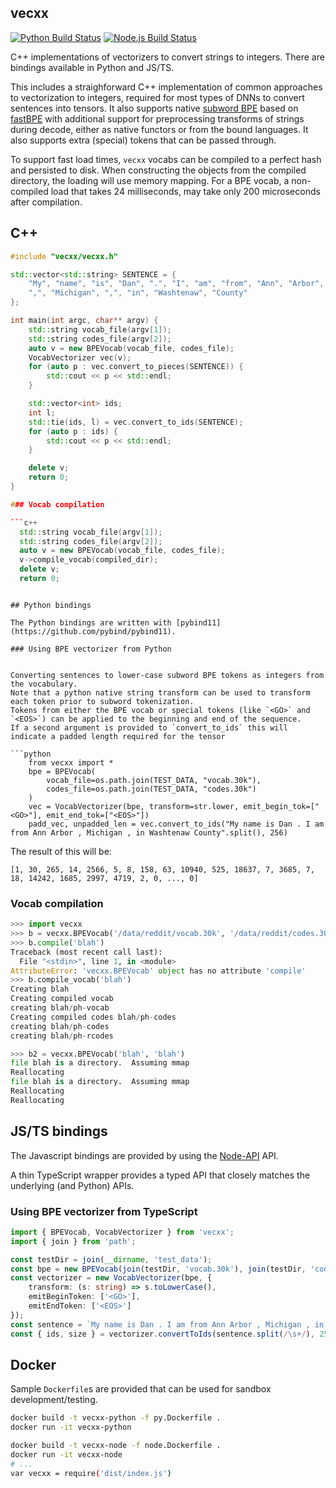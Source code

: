## vecxx

[![Python Build Status][build-status-py-img]][build-status-py-link]
[![Node.js Build Status][build-status-node-img]][build-status-node-link]

C++ implementations of vectorizers to convert strings to integers.  There are bindings available in Python and JS/TS.

This includes a straighforward C++ implementation of common approaches to vectorization to integers, required for most types of DNNs to convert sentences into tensors.  It also supports native [subword BPE](https://github.com/rsennrich/subword-nmt) based on [fastBPE](https://github.com/glample/fastBPE) with additional support for preprocessing transforms of strings during decode, either as native functors or from the bound languages.  It also supports extra (special) tokens that can be passed through.

To support fast load times, `vecxx` vocabs can be compiled to a perfect hash and persisted to disk.  When constructing the objects from the compiled directory, the loading will use memory mapping.  For a BPE vocab, a non-compiled load that takes 24 milliseconds, may take only 200 microseconds after compilation.

## C++

```c++
#include "vecxx/vecxx.h"

std::vector<std::string> SENTENCE = {
	"My", "name", "is", "Dan", ".", "I", "am", "from", "Ann", "Arbor",
	",", "Michigan", ",", "in", "Washtenaw", "County"
};

int main(int argc, char** argv) {
    std::string vocab_file(argv[1]);
    std::string codes_file(argv[2]);
    auto v = new BPEVocab(vocab_file, codes_file);
    VocabVectorizer vec(v);
    for (auto p : vec.convert_to_pieces(SENTENCE)) {
    	std::cout << p << std::endl;
    }

    std::vector<int> ids;
    int l;
    std::tie(ids, l) = vec.convert_to_ids(SENTENCE);
    for (auto p : ids) {
    	std::cout << p << std::endl;
    }

    delete v;
    return 0;
}

### Vocab compilation

```c++
  std::string vocab_file(argv[1]);
  std::string codes_file(argv[2]);
  auto v = new BPEVocab(vocab_file, codes_file);
  v->compile_vocab(compiled_dir);
  delete v;
  return 0;
```

```

## Python bindings

The Python bindings are written with [pybind11](https://github.com/pybind/pybind11).

### Using BPE vectorizer from Python


Converting sentences to lower-case subword BPE tokens as integers from the vocabulary.
Note that a python native string transform can be used to transform each token prior to subword tokenization.
Tokens from either the BPE vocab or special tokens (like `<GO>` and `<EOS>`) can be applied to the beginning and end of the sequence.
If a second argument is provided to `convert_to_ids` this will indicate a padded length required for the tensor

```python
    from vecxx import *
    bpe = BPEVocab(
        vocab_file=os.path.join(TEST_DATA, "vocab.30k"),
        codes_file=os.path.join(TEST_DATA, "codes.30k")
    )
    vec = VocabVectorizer(bpe, transform=str.lower, emit_begin_tok=["<GO>"], emit_end_tok=["<EOS>"])
    padd_vec, unpadded_len = vec.convert_to_ids("My name is Dan . I am from Ann Arbor , Michigan , in Washtenaw County".split(), 256)
```
The result of this will be:
```
[1, 30, 265, 14, 2566, 5, 8, 158, 63, 10940, 525, 18637, 7, 3685, 7, 18, 14242, 1685, 2997, 4719, 2, 0, ..., 0]
```

### Vocab compilation

```python
>>> import vecxx
>>> b = vecxx.BPEVocab('/data/reddit/vocab.30k', '/data/reddit/codes.30k', extra_tokens=["[CLS]", "[MASK]"])
>>> b.compile('blah')
Traceback (most recent call last):
  File "<stdin>", line 1, in <module>
AttributeError: 'vecxx.BPEVocab' object has no attribute 'compile'
>>> b.compile_vocab('blah')
Creating blah
Creating compiled vocab 
creating blah/ph-vocab
Creating compiled codes blah/ph-codes
creating blah/ph-codes
creating blah/ph-rcodes

>>> b2 = vecxx.BPEVocab('blah', 'blah')
file blah is a directory.  Assuming mmap
Reallocating
file blah is a directory.  Assuming mmap
Reallocating
Reallocating
```

## JS/TS bindings

The Javascript bindings are provided by using the [Node-API](https://nodejs.org/api/n-api.html) API.

A thin TypeScript wrapper provides a typed API that closely matches the underlying (and Python) APIs.

### Using BPE vectorizer from TypeScript

```typescript
import { BPEVocab, VocabVectorizer } from 'vecxx';
import { join } from 'path';

const testDir = join(__dirname, 'test_data');
const bpe = new BPEVocab(join(testDir, 'vocab.30k'), join(testDir, 'codes.30k'));
const vectorizer = new VocabVectorizer(bpe, {
    transform: (s: string) => s.toLowerCase(),
    emitBeginToken: ['<GO>'],
    emitEndToken: ['<EOS>']
});
const sentence = `My name is Dan . I am from Ann Arbor , Michigan , in Washtenaw County`;
const { ids, size } = vectorizer.convertToIds(sentence.split(/\s+/), 256);
```

## Docker

Sample `Dockerfile`s are provided that can be used for sandbox development/testing.

```bash
docker build -t vecxx-python -f py.Dockerfile .
docker run -it vecxx-python
```

```bash
docker build -t vecxx-node -f node.Dockerfile .
docker run -it vecxx-node
# ...
var vecxx = require('dist/index.js')
```

[build-status-py-img]: https://github.com/dpressel/vecxx/workflows/python/badge.svg?branch=main&event=push
[build-status-py-link]: https://github.com/dpressel/vecxx/actions?query=workflow%3A%22python%22
[build-status-node-img]: https://github.com/dpressel/vecxx/workflows/node.js/badge.svg?branch=main&event=push
[build-status-node-link]: https://github.com/dpressel/vecxx/actions?query=workflow%3A%22node.js%22


